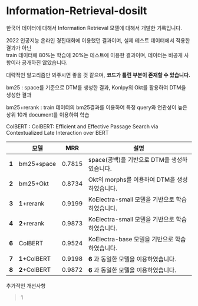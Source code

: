 # Information-Retrieval-dosilt

한국어 데이터에 대해서 Information Retrieval 모델에 대해서 개발한 기록입니다. 

2022 인공지능 온라인 경진대회에 이용했던 결과이며, 실제 테스트 데이터에서 적용한 결과가 아닌  
train 데이터에 80%는 학습에 20%는 테스트에 이용한 결과이며, 데이터는 비공개 사항이라 공개하진 않았습니다. 

대략적인 알고리즘만 봐주시면 좋을 것 같으며, **코드가 틀린 부분이 존재할 수 있습니다.**

bm25 : space를 기준으로 DTM를 생성한 결과, Konlpy의 Okt를 활용하여 DTM을 생성한 결과 

bm25+rerank : train 데이터의 bm25결과를 이용하여 특정 query와 연관성이 높은 상위 10개 document를 이용하여 학습

ColBERT : ColBERT: Efficient and Effective Passage Search via Contextualized Late Interaction over BERT  


| |모델|MRR|설명|
|--|------|---|---|
|**1**|bm25+space|0.7815|space(공백)을 기반으로 DTM을 생성하였습니다.|
|**2**|bm25+Okt|0.8734|Okt의 morphs를 이용하여 DTM을 생성하였습니다.|
|**3**|**1**+rerank|0.9199|KoElectra-small 모델을 기반으로 학습하였습니다.|
|**4**|**2**+rerank|0.9873|KoElectra-small 모델을 기반으로 학습하였습니다.|
|**6**|ColBERT|0.9524|KoElectra-base 모델을 기반으로 학습하였습니다.|
|**7**|**1**+ColBERT|0.9198|**6** 과 동일한 모델을 이용하였습니다.|
|**8**|**2**+ColBERT|0.9872|**6** 과 동일한 모델을 이용하였습니다.|  

추가적인 개선사항
> 1
